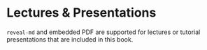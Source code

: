 # Lectures & Presentations

`reveal-md` and embedded PDF are supported for lectures or tutorial presentations that are included in this book. 

